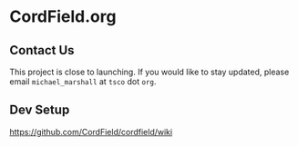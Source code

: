 # CordField.org

## Contact Us

This project is close to launching. If you would like to stay updated, please email `michael_marshall` at `tsco` dot `org`.


## Dev Setup
https://github.com/CordField/cordfield/wiki
